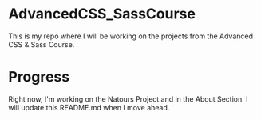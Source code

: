 # AdvancedCSS_SassCourse
This is my repo where I will be working on the projects from the Advanced CSS &amp; Sass Course. 


# Progress
Right now, I'm working on the Natours Project and in the About Section. I will update this README.md when I move ahead. 
